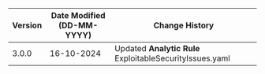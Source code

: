 | **Version** | **Date Modified (DD-MM-YYYY)** | **Change History**                                                 |
|-------------|--------------------------------|--------------------------------------------------------------------|
| 3.0.0       | 16-10-2024                     | Updated **Analytic Rule** ExploitableSecurityIssues.yaml	        |